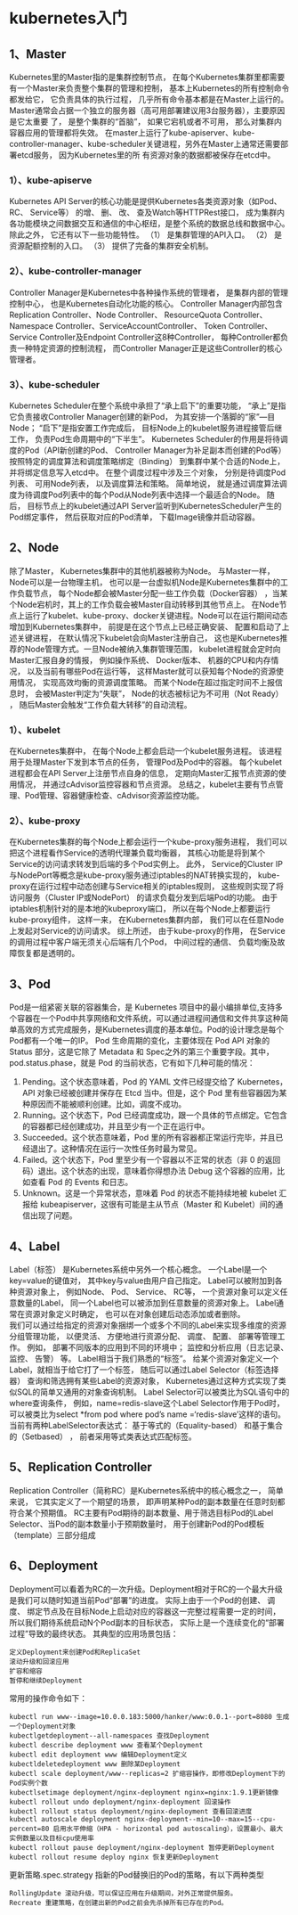 # kubernetes入门
## 1、Master

  Kubernetes里的Master指的是集群控制节点， 在每个Kubernetes集群里都需要有一个Master来负责整个集群的管理和控制， 基本上Kubernetes的所有控制命令都发给它， 它负责具体的执行过程， 几乎所有命令基本都是在Master上运行的。 Master通常会占据一个独立的服务器（高可用部署建议用3台服务器），主要原因是它太重要
了， 是整个集群的“首脑”， 如果它宕机或者不可用， 那么对集群内容器应用的管理都将失效。
  在master上运行了kube-apiserver、kube-controller-manager、kube-scheduler关键进程，另外在Master上通常还需要部署etcd服务， 因为Kubernetes里的所
有资源对象的数据都被保存在etcd中。

### 1）、kube-apiserve
  Kubernetes API Server的核心功能是提供Kubernetes各类资源对象（如Pod、 RC、 Service等） 的增、 删、 改、 查及Watch等HTTPRest接口， 成为集群内各功能模块之间数据交互和通信的中心枢纽，是整个系统的数据总线和数据中心。 除此之外， 它还有以下一些功能特性。
（1） 是集群管理的API入口。
（2） 是资源配额控制的入口。
（3） 提供了完备的集群安全机制。
### 2）、kube-controller-manager
  Controller Manager是Kubernetes中各种操作系统的管理者， 是集群内部的管理控制中心， 也是Kubernetes自动化功能的核心。
  Controller Manager内部包含Replication Controller、Node Controller、 ResourceQuota Controller、 Namespace Controller、ServiceAccountController、 Token Controller、 Service Controller及Endpoint Controller这8种Controller， 每种Controller都负责一种特定资源的控制流程， 而Controller Manager正是这些Controller的核心管理者。
### 3）、kube-scheduler
  Kubernetes Scheduler在整个系统中承担了“承上启下”的重要功能， “承上”是指它负责接收Controller Manager创建的新Pod， 为其安排一个落脚的“家”—目Node； “启下”是指安置工作完成后， 目标Node上的kubelet服务进程接管后继工作， 负责Pod生命周期中的“下半生”。
  Kubernetes Scheduler的作用是将待调度的Pod（API新创建的Pod、 Controller Manager为补足副本而创建的Pod等） 按照特定的调度算法和调度策略绑定（Binding） 到集群中某个合适的Node上， 并将绑定信息写入etcd中。 在整个调度过程中涉及三个对象， 分别是待调度Pod列表、 可用Node列表， 以及调度算法和策略。 简单地说， 就是通过调度算法调度为待调度Pod列表中的每个Pod从Node列表中选择一个最适合的Node。
  随后， 目标节点上的kubelet通过API Server监听到KubernetesScheduler产生的Pod绑定事件， 然后获取对应的Pod清单， 下载Image镜像并启动容器。

## 2、Node
  除了Master， Kubernetes集群中的其他机器被称为Node。 与Master一样， Node可以是一台物理主机， 也可以是一台虚拟机Node是Kubernetes集群中的工作负载节点， 每个Node都会被Master分配一些工作负载（Docker容器） ，当某个Node宕机时，其上的工作负载会被Master自动转移到其他节点上。
在Node节点上运行了kubelet、kube-proxy、docker关键进程。Node可以在运行期间动态增加到Kubernetes集群中， 前提是在这个节点上已经正确安装、 配置和启动了上述关键进程， 在默认情况下kubelet会向Master注册自己， 这也是Kubernetes推荐的Node管理方式。一旦Node被纳入集群管理范围， kubelet进程就会定时向Master汇报自身的情报， 例如操作系统、 Docker版本、 机器的CPU和内存情况， 以及当前有哪些Pod在运行等， 这样Master就可以获知每个Node的资源使用情况， 实现高效均衡的资源调度策略。 而某个Node在超过指定时间不上报信息时， 会被Master判定为“失联”， Node的状态被标记为不可用（Not Ready） ， 随后Master会触发“工作负载大转移”的自动流程。
 
### 1）、kubelet
 
  在Kubernetes集群中， 在每个Node上都会启动一个kubelet服务进程。 该进程用于处理Master下发到本节点的任务， 管理Pod及Pod中的容器。 每个kubelet进程都会在API Server上注册节点自身的信息， 定期向Master汇报节点资源的使用情况， 并通过cAdvisor监控容器和节点资源。
  总结之，kubelet主要有节点管理、Pod管理、容器健康检查、cAdvisor资源监控功能。

### 2）、kube-proxy
 
  在Kubernetes集群的每个Node上都会运行一个kube-proxy服务进程， 我们可以把这个进程看作Service的透明代理兼负载均衡器， 其核心功能是将到某个Service的访问请求转发到后端的多个Pod实例上。 此外， Service的Cluster IP与NodePort等概念是kube-proxy服务通过iptables的NAT转换实现的， kube-proxy在运行过程中动态创建与Service相关的iptables规则， 这些规则实现了将访问服务（Cluster IP或NodePort） 的请求负载分发到后端Pod的功能。 由于iptables机制针对的是本地的kubeproxy端口， 所以在每个Node上都要运行kube-proxy组件， 这样一来， 在Kubernetes集群内部， 我们可以在任意Node上发起对Service的访问请求。 综上所述， 由于kube-proxy的作用， 在Service的调用过程中客户端无须关心后端有几个Pod， 中间过程的通信、 负载均衡及故障恢复都是透明的。
  
## 3、Pod
  Pod是一组紧密关联的容器集合，是 Kubernetes 项目中的最小编排单位,支持多个容器在一个Pod中共享网络和文件系统，可以通过进程间通信和文件共享这种简单高效的方式完成服务，是Kubernetes调度的基本单位。Pod的设计理念是每个Pod都有一个唯一的IP。
Pod 生命周期的变化，主要体现在 Pod API 对象的Status 部分，这是它除了 Metadata 和 Spec之外的第三个重要字段。其中，pod.status.phase，就是 Pod 的当前状态，它有如下几种可能的情况：
1. Pending。这个状态意味着，Pod 的 YAML 文件已经提交给了 Kubernetes，API 对象已经被创建并保存在 Etcd 当中。但是，这个 Pod 里有些容器因为某种原因而不能被顺利创建。比如，调度不成功。
2. Running。这个状态下，Pod 已经调度成功，跟一个具体的节点绑定。它包含的容器都已经创建成功，并且至少有一个正在运行中。
3. Succeeded。这个状态意味着，Pod 里的所有容器都正常运行完毕，并且已经退出了。这种情况在运行一次性任务时最为常见。
4. Failed。这个状态下，Pod 里至少有一个容器以不正常的状态（非 0 的返回码）退出。这个状态的出现，意味着你得想办法 Debug 这个容器的应用，比如查看 Pod 的 Events 和日志。
5. Unknown。这是一个异常状态，意味着 Pod 的状态不能持续地被 kubelet 汇报给 kubeapiserver，这很有可能是主从节点（Master 和 Kubelet）间的通信出现了问题。

## 4、Label
  Label（标签） 是Kubernetes系统中另外一个核心概念。 一个Label是一个key=value的键值对， 其中key与value由用户自己指定。 Label可以被附加到各种资源对象上， 例如Node、 Pod、 Service、 RC等， 一个资源对象可以定义任意数量的Label， 同一个Label也可以被添加到任意数量的资源对象上。 Label通常在资源对象定义时确定， 也可以在对象创建后动态添加或者删除。  
  我们可以通过给指定的资源对象捆绑一个或多个不同的Label来实现多维度的资源分组管理功能， 以便灵活、 方便地进行资源分配、 调度、 配置、 部署等管理工作。 例如， 部署不同版本的应用到不同的环境中； 监控和分析应用（日志记录、 监控、 告警） 等。
  Label相当于我们熟悉的“标签”。 给某个资源对象定义一个Label，就相当于给它打了一个标签， 随后可以通过Label Selector（标签选择器） 查询和筛选拥有某些Label的资源对象， Kubernetes通过这种方式实现了类似SQL的简单又通用的对象查询机制。
  Label Selector可以被类比为SQL语句中的where查询条件， 例如，name=redis-slave这个Label Selector作用于Pod时， 可以被类比为select *from pod where pod’s name =‘redis-slave’这样的语句。 当前有两种LabelSelector表达式： 基于等式的（Equality-based） 和基于集合的（Setbased） ， 前者采用等式类表达式匹配标签。


## 5、Replication Controller
  Replication Controller（简称RC）是Kubernetes系统中的核心概念之一， 简单来说， 它其实定义了一个期望的场景， 即声明某种Pod的副本数量在任意时刻都符合某个预期值。
  RC主要有Pod期待的副本数量、用于筛选目标Pod的Label Selector、当Pod的副本数量小于预期数量时， 用于创建新Pod的Pod模板（template）三部分组成
  
## 6、Deployment
  Deployment可以看着为RC的一次升级。Deployment相对于RC的一个最大升级是我们可以随时知道当前Pod“部署”的进度。 实际上由于一个Pod的创建、 调度、 绑定节点及在目标Node上启动对应的容器这一完整过程需要一定的时间， 所以我们期待系统启动N个Pod副本的目标状态， 实际上是一个连续变化的“部署过程”导致的最终状态。
  其典型的应用场景包括：
  
    定义Deployment来创建Pod和ReplicaSet
    滚动升级和回滚应用
    扩容和缩容
    暂停和继续Deployment
  
  常用的操作命令如下：

    kubectl run www--image=10.0.0.183:5000/hanker/www:0.0.1--port=8080 生成一个Deployment对象
    kubectlgetdeployment--all-namespaces 查找Deployment
    kubectl describe deployment www 查看某个Deployment
    kubectl edit deployment www 编辑Deployment定义
    kubectldeletedeployment www 删除某Deployment
    kubectl scale deployment/www--replicas=2 扩缩容操作，即修改Deployment下的Pod实例个数
    kubectlsetimage deployment/nginx-deployment nginx=nginx:1.9.1更新镜像
    kubectl rollout undo deployment/nginx-deployment 回滚操作
    kubectl rollout status deployment/nginx-deployment 查看回滚进度
    kubectl autoscale deployment nginx-deployment--min=10--max=15--cpu-percent=80 启用水平伸缩（HPA - horizontal pod autoscaling），设置最小、最大实例数量以及目标cpu使用率
    kubectl rollout pause deployment/nginx-deployment 暂停更新Deployment
    kubectl rollout resume deploy nginx 恢复更新Deployment


  更新策略.spec.strategy 指新的Pod替换旧的Pod的策略，有以下两种类型
  
    RollingUpdate 滚动升级，可以保证应用在升级期间，对外正常提供服务。
    Recreate 重建策略，在创建出新的Pod之前会先杀掉所有已存在的Pod。
